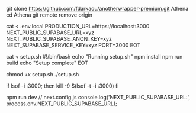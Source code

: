 git clone https://github.com/fdarkaou/anotherwrapper-premium.git Athena
cd Athena
git remote remove origin

cat <<EOT > .env.local
PRODUCTION_URL=https://localhost:3000
NEXT_PUBLIC_SUPABASE_URL=xyz
NEXT_PUBLIC_SUPABASE_ANON_KEY=xyz
NEXT_SUPABASE_SERVICE_KEY=xyz
PORT=3000
EOT

cat <<EOT > setup.sh
#!/bin/bash
echo "Running setup.sh"
npm install
npm run build
echo "Setup complete"
EOT

chmod +x setup.sh
./setup.sh

if lsof -i :3000; then
  kill -9 $(lsof -t -i :3000)
fi

npm run dev
// next.config.js
console.log('NEXT_PUBLIC_SUPABASE_URL:', process.env.NEXT_PUBLIC_SUPABASE_URL);

